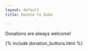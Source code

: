 ```yaml
---
layout: default
title: Donate to Duke

---
```


Donations are always welcome!

{% include donation_buttons.html %}
